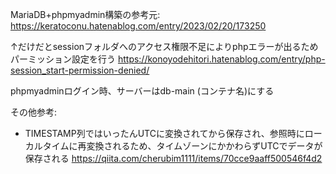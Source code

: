MariaDB+phpmyadmin構築の参考元: https://keratoconu.hatenablog.com/entry/2023/02/20/173250

↑だけだとsessionフォルダへのアクセス権限不足によりphpエラーが出るためパーミッション設定を行う
https://konoyodehitori.hatenablog.com/entry/php-session_start-permission-denied/

phpmyadminログイン時、サーバーはdb-main (コンテナ名)にする


その他参考:
- TIMESTAMP列ではいったんUTCに変換されてから保存され、参照時にローカルタイムに再変換されるため、タイムゾーンにかかわらずUTCでデータが保存される
    https://qiita.com/cherubim1111/items/70cce9aaff500546f4d2
